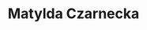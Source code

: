 ---
layout: post
title: Matylda Czarnecka
school: NYU
major: Major?
image: https://static.squarespace.com/static/50354720c4aa2d2d3150d3d8/t/503657a084ae416826d264a8/1345738658585/?format=300w
position: ??
positionURL: http://www.techatnyu.org/position
now: Internet Week
nowURL: http://www.google.com
twitter: matylda
email: t@NYU email?
graduate: 2014
weight: 11
---